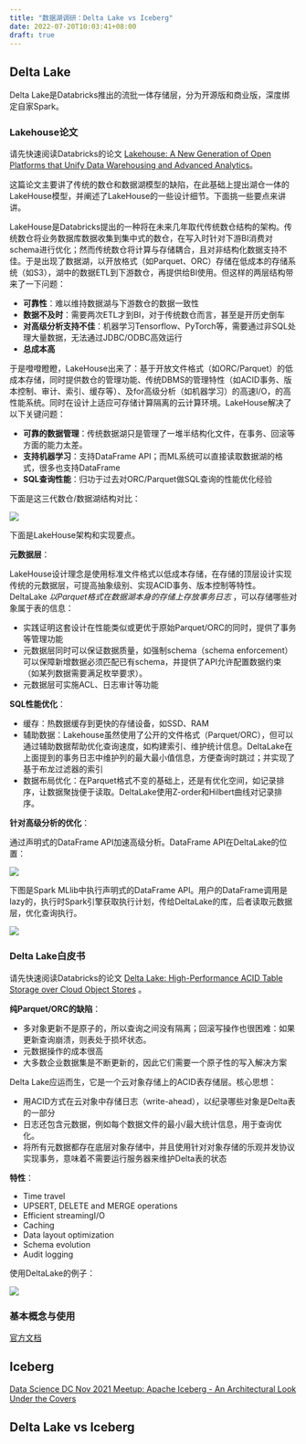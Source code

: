 ```yaml
---
title: "数据湖调研：Delta Lake vs Iceberg"
date: 2022-07-20T10:03:41+08:00
draft: true
---
```


## Delta Lake

Delta Lake是Databricks推出的流批一体存储层，分为开源版和商业版，深度绑定自家Spark。

### Lakehouse论文

请先快速阅读Databricks的论文 [Lakehouse: A New Generation of Open Platforms that Unify Data Warehousing and Advanced Analytics](https://databricks.com/wp-content/uploads/2020/12/cidr_lakehouse.pdf)。

这篇论文主要讲了传统的数仓和数据湖模型的缺陷，在此基础上提出湖仓一体的LakeHouse模型，并阐述了LakeHouse的一些设计细节。下面挑一些要点来讲讲。

LakeHouse是Databricks提出的一种将在未来几年取代传统数仓结构的架构。传统数仓将业务数据库数据收集到集中式的数仓，在写入时针对下游BI消费对schema进行优化；然而传统数仓将计算与存储耦合，且对非结构化数据支持不佳。于是出现了数据湖，以开放格式（如Parquet、ORC）存储在低成本的存储系统（如S3），湖中的数据ETL到下游数仓，再提供给BI使用。但这样的两层结构带来了一下问题：

- **可靠性**：难以维持数据湖与下游数仓的数据一致性
- **数据不及时**：需要两次ETL才到BI，对于传统数仓而言，甚至是开历史倒车
- **对高级分析支持不佳**：机器学习Tensorflow、PyTorch等，需要通过非SQL处理大量数据，无法通过JDBC/ODBC高效运行
- **总成本高**

于是噔噔瞪瞪，LakeHouse出来了：基于开放文件格式（如ORC/Parquet）的低成本存储，同时提供数仓的管理功能、传统DBMS的管理特性（如ACID事务、版本控制、审计、索引、缓存等）、及for高级分析（如机器学习）的高速I/O，的高性能系统。同时在设计上适应可存储计算隔离的云计算环境。LakeHouse解决了以下关键问题：

- **可靠的数据管理**：传统数据湖只是管理了一堆半结构化文件，在事务、回滚等方面的能力太差。
- **支持机器学习**：支持DataFrame API；而ML系统可以直接读取数据湖的格式，很多也支持DataFrame
- **SQL查询性能**：归功于过去对ORC/Parquet做SQL查询的性能优化经验

下面是这三代数仓/数据湖结构对比：

![](lakehouse1.png)

下面是LakeHouse架构和实现要点。

 **元数据层**：

LakeHouse设计理念是使用标准文件格式以低成本存储，在存储的顶层设计实现传统的元数据层，可提高抽象级别、实现ACID事务、版本控制等特性。DeltaLake _以Parquet格式在数据湖本身的存储上存放事务日志_ ，可以存储哪些对象属于表的信息：

- 实践证明这套设计在性能类似或更优于原始Parquet/ORC的同时，提供了事务等管理功能
- 元数据层同时可以保证数据质量，如强制schema（schema enforcement）可以保障新增数据必须匹配已有schema，并提供了API允许配置数据约束（如某列数据需要满足枚举要求）。
- 元数据层可实施ACL、日志审计等功能

**SQL性能优化**：

- 缓存：热数据缓存到更快的存储设备，如SSD、RAM
- 辅助数据：Lakehouse虽然使用了公开的文件格式（Parquet/ORC），但可以通过辅助数据帮助优化查询速度，如构建索引、维护统计信息。DeltaLake在上面提到的事务日志中维护列的最大最小值信息，方便查询时跳过；并实现了基于布龙过滤器的索引
- 数据布局优化：在Parquet格式不变的基础上，还是有优化空间，如记录排序，让数据聚拢便于读取。DeltaLake使用Z-order和Hilbert曲线对记录排序。

**针对高级分析的优化**：

通过声明式的DataFrame API加速高级分析。DataFrame API在DeltaLake的位置：

![](lakehouse2.png)

下图是Spark MLlib中执行声明式的DataFrame API。用户的DataFrame调用是lazy的，执行时Spark引擎获取执行计划，传给DeltaLake的库，后者读取元数据层，优化查询执行。

![](lakehouse3.png)

### Delta Lake白皮书

请先快速阅读Databricks的论文 [Delta Lake: High-Performance ACID Table Storage over Cloud Object Stores](https://databricks.com/wp-content/uploads/2020/08/p975-armbrust.pdf) 。

**纯Parquet/ORC的缺陷**：

- 多对象更新不是原子的，所以查询之间没有隔离；回滚写操作也很困难：如果更新查询崩溃，则表处于损坏状态。
- 元数据操作的成本很高
- 大多数企业数据集是不断更新的，因此它们需要一个原子性的写入解决方案

Delta Lake应运而生，它是一个云对象存储上的ACID表存储层。核心思想：

- 用ACID方式在云对象中存储日志（write-ahead），以纪录哪些对象是Delta表的一部分
- 日志还包含元数据，例如每个数据文件的最小/最大统计信息，用于查询优化。
- 将所有元数据都存在底层对象存储中，并且使用针对对象存储的乐观并发协议实现事务，意味着不需要运行服务器来维护Delta表的状态

**特性**：

- Time travel
- UPSERT, DELETE and MERGE operations
- Efficient streamingI/O
- Caching
- Data layout optimization
- Schema evolution
- Audit logging

使用DeltaLake的例子：

![](deltalake1.png)

### 基本概念与使用

[官方文档](https://docs.delta.io/latest/delta-intro.html)
 
## Iceberg

[Data Science DC Nov 2021 Meetup: Apache Iceberg - An Architectural Look Under the Covers](https://www.youtube.com/watch?v=N4gAi_zpN88)

## Delta Lake vs Iceberg
